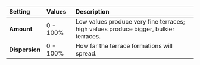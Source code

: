| Setting        | Values      | Description |
| :------------- | :---------- | :---------- |
| **Amount**     | 0 - 100% | Low values produce very fine terraces; high values produce bigger, bulkier terraces. |
| **Dispersion** | 0 - 100% | How far the terrace formations will spread. |


